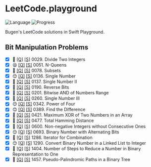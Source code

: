 # LeetCode.playground
![Language](https://img.shields.io/badge/Language-Swift%205.3-orange.svg)
![Progress](https://img.shields.io/badge/Count-18-orange.svg)

Bugen's LeetCode solutions in Swift Playground.
## Bit Manipulation Problems
- [X] 🤨 [[Q]](https://leetcode.com/problems/divide-two-integers/) [[S]](.././LeetCode.playground/Pages/29.%20Divide%20Two%20Integers.xcplaygroundpage/Contents.swift) 0029. Divide Two Integers 
- [X] 😫 [[Q]](https://leetcode.com/problems/n-queens/) [[S]](.././LeetCode.playground/Pages/51.%20N-Queens.xcplaygroundpage/Contents.swift) 0051. N-Queens 
- [X] 🤨 [[Q]](https://leetcode.com/problems/subsets/) [[S]](.././LeetCode.playground/Pages/78.%20Subsets.xcplaygroundpage/Contents.swift) 0078. Subsets 
- [X] 😊 [[Q]](https://leetcode.com/problems/single-number/) [[S]](.././LeetCode.playground/Pages/136.%20Single%20Number.xcplaygroundpage/Contents.swift) 0136. Single Number 
- [X] 🤨 [[Q]](https://leetcode.com/problems/single-number-ii/) [[S]](.././LeetCode.playground/Pages/137.%20Single%20Number%20II.xcplaygroundpage/Contents.swift) 0137. Single Number II 
- [X] 🔞 [[Q]](https://leetcode.com/problems/reverse-bits/) [[S]](.././LeetCode.playground/Pages/190.%20Reverse%20Bits.xcplaygroundpage/Contents.swift) 0190. Reverse Bits 
- [X] 🤨 [[Q]](https://leetcode.com/problems/bitwise-and-of-numbers-range/) [[S]](.././LeetCode.playground/Pages/201.%20Bitwise%20AND%20of%20Numbers%20Range.xcplaygroundpage/Contents.swift) 0201. Bitwise AND of Numbers Range 
- [X] 🤨 [[Q]](https://leetcode.com/problems/single-number-iii/) [[S]](.././LeetCode.playground/Pages/260.%20Single%20Number%20III.xcplaygroundpage/Contents.swift) 0260. Single Number III 
- [X] 😊 [[Q]](https://leetcode.com/problems/power-of-four/) [[S]](.././LeetCode.playground/Pages/342.%20Power%20of%20Four.xcplaygroundpage/Contents.swift) 0342. Power of Four 
- [X] 😊 [[Q]](https://leetcode.com/problems/find-the-difference/) [[S]](.././LeetCode.playground/Pages/389.%20Find%20the%20Difference.xcplaygroundpage/Contents.swift) 0389. Find the Difference 
- [X] 🤨 [[Q]](https://leetcode.com/problems/maximum-xor-of-two-numbers-in-an-array/) [[S]](.././LeetCode.playground/Pages/421.%20Maximum%20XOR%20of%20Two%20Numbers%20in%20an%20Array.xcplaygroundpage/Contents.swift) 0421. Maximum XOR of Two Numbers in an Array 
- [X] 🤨 [[Q]](https://leetcode.com/problems/total-hamming-distance/) [[S]](.././LeetCode.playground/Pages/477.%20Total%20Hamming%20Distance.xcplaygroundpage/Contents.swift) 0477. Total Hamming Distance 
- [X] 🔞 [[Q]](https://leetcode.com/problems/non-negative-integers-without-consecutive-ones/) [[S]](.././LeetCode.playground/Pages/600.%20Non-negative%20Integers%20without%20Consecutive%20Ones.xcplaygroundpage/Contents.swift) 0600. Non-negative Integers without Consecutive Ones 
- [X] 😊 [[Q]](https://leetcode.com/problems/binary-number-with-alternating-bits/) [[S]](.././LeetCode.playground/Pages/693.%20Binary%20Number%20with%20Alternating%20Bits.xcplaygroundpage/Contents.swift) 0693. Binary Number with Alternating Bits 
- [X] 🤨 [[Q]](https://leetcode.com/problems/iterator-for-combination/) [[S]](.././LeetCode.playground/Pages/1286.%20Iterator%20for%20Combination.xcplaygroundpage/Contents.swift) 1286. Iterator for Combination 
- [X] 😊 [[Q]](https://leetcode.com/problems/convert-binary-number-in-a-linked-list-to-integer/) [[S]](.././LeetCode.playground/Pages/1290.%20Convert%20Binary%20Number%20in%20a%20Linked%20List%20to%20Integer.xcplaygroundpage/Contents.swift) 1290. Convert Binary Number in a Linked List to Integer 
- [X] 🤨 [[Q]](https://leetcode.com/problems/number-of-steps-to-reduce-a-number-in-binary-representation-to-one/) [[S]](.././LeetCode.playground/Pages/1404.%20Number%20of%20Steps%20to%20Reduce%20a%20Number%20in%20Binary%20Representation%20to%20One.xcplaygroundpage/Contents.swift) 1404. Number of Steps to Reduce a Number in Binary Representation to One 
- [X] 🤨 [[Q]](https://leetcode.com/problems/pseudo-palindromic-paths-in-a-binary-tree/) [[S]](.././LeetCode.playground/Pages/1457.%20Pseudo-Palindromic%20Paths%20in%20a%20Binary%20Tree.xcplaygroundpage/Contents.swift) 1457. Pseudo-Palindromic Paths in a Binary Tree 
